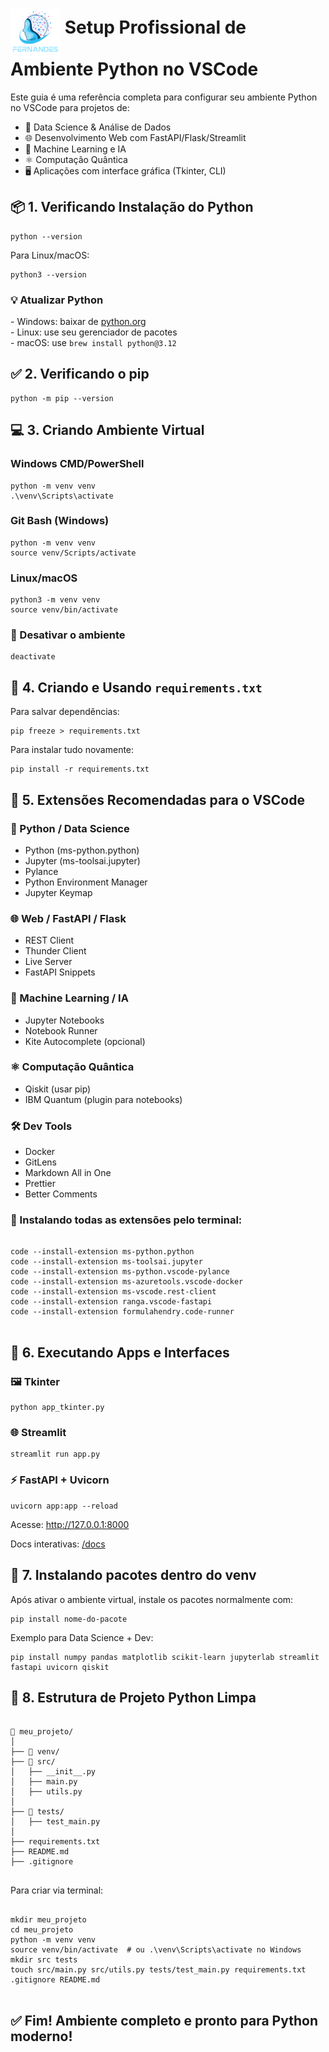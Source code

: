 <!DOCTYPE html>
<html lang="pt-BR">
<head>
<meta charset="UTF-8">

</head>
<body>

  <h1><img src="assets/Fernandes.png" width=80 align="middle" alt="Logo"> Setup Profissional de Ambiente Python no VSCode</h1>
  <p>Este guia é uma referência completa para configurar seu ambiente Python no VSCode para projetos de:</p>
  <ul>
    <li>🔬 Data Science & Análise de Dados</li>
    <li>🌐 Desenvolvimento Web com FastAPI/Flask/Streamlit</li>
    <li>🤖 Machine Learning e IA</li>
    <li>⚛️ Computação Quântica</li>
    <li>🖥️ Aplicações com interface gráfica (Tkinter, CLI)</li>
  </ul>

  <h2>📦 1. Verificando Instalação do Python</h2>
  <pre><code>python --version</code></pre>
  <p>Para Linux/macOS:</p>
  <pre><code>python3 --version</code></pre>

  <h3>💡 Atualizar Python</h3>
  - Windows: baixar de <a href="https://www.python.org/downloads/windows/">python.org</a><br>
  - Linux: use seu gerenciador de pacotes<br>
  - macOS: use <code>brew install python@3.12</code>

  <h2>✅ 2. Verificando o pip</h2>
  <pre><code>python -m pip --version</code></pre>

  <h2>💻 3. Criando Ambiente Virtual</h2>

  <h3>Windows CMD/PowerShell</h3>
  <pre><code>python -m venv venv
.\venv\Scripts\activate</code></pre>

  <h3>Git Bash (Windows)</h3>
  <pre><code>python -m venv venv
source venv/Scripts/activate</code></pre>

  <h3>Linux/macOS</h3>
  <pre><code>python3 -m venv venv
source venv/bin/activate</code></pre>

  <h3>🔴 Desativar o ambiente</h3>
  <pre><code>deactivate</code></pre>

  <h2>📄 4. Criando e Usando <code>requirements.txt</code></h2>
  <p>Para salvar dependências:</p>
  <pre><code>pip freeze > requirements.txt</code></pre>

  <p>Para instalar tudo novamente:</p>
  <pre><code>pip install -r requirements.txt</code></pre>

  <h2>🧠 5. Extensões Recomendadas para o VSCode</h2>

  <h3>🧪 Python / Data Science</h3>
  <ul>
    <li>Python (ms-python.python)</li>
    <li>Jupyter (ms-toolsai.jupyter)</li>
    <li>Pylance</li>
    <li>Python Environment Manager</li>
    <li>Jupyter Keymap</li>
  </ul>

  <h3>🌐 Web / FastAPI / Flask</h3>
  <ul>
    <li>REST Client</li>
    <li>Thunder Client</li>
    <li>Live Server</li>
    <li>FastAPI Snippets</li>
  </ul>

  <h3>🤖 Machine Learning / IA</h3>
  <ul>
    <li>Jupyter Notebooks</li>
    <li>Notebook Runner</li>
    <li>Kite Autocomplete (opcional)</li>
  </ul>

  <h3>⚛️ Computação Quântica</h3>
  <ul>
    <li>Qiskit (usar pip)</li>
    <li>IBM Quantum (plugin para notebooks)</li>
  </ul>

  <h3>🛠️ Dev Tools</h3>
  <ul>
    <li>Docker</li>
    <li>GitLens</li>
    <li>Markdown All in One</li>
    <li>Prettier</li>
    <li>Better Comments</li>
  </ul>

  <h3>🔄 Instalando todas as extensões pelo terminal:</h3>
  <pre><code>
code --install-extension ms-python.python
code --install-extension ms-toolsai.jupyter
code --install-extension ms-python.vscode-pylance
code --install-extension ms-azuretools.vscode-docker
code --install-extension ms-vscode.rest-client
code --install-extension ranga.vscode-fastapi
code --install-extension formulahendry.code-runner
  </code></pre>

  <h2>🚀 6. Executando Apps e Interfaces</h2>

  <h3>🖼️ Tkinter</h3>
  <pre><code>python app_tkinter.py</code></pre>

  <h3>🌐 Streamlit</h3>
  <pre><code>streamlit run app.py</code></pre>

  <h3>⚡ FastAPI + Uvicorn</h3>
  <pre><code>uvicorn app:app --reload</code></pre>
  <p>Acesse: <a href="http://127.0.0.1:8000" target="_blank">http://127.0.0.1:8000</a></p>
  <p>Docs interativas: <a href="http://127.0.0.1:8000/docs" target="_blank">/docs</a></p>

  <h2>🧱 7. Instalando pacotes dentro do venv</h2>
  <p>Após ativar o ambiente virtual, instale os pacotes normalmente com:</p>
  <pre><code>pip install nome-do-pacote</code></pre>
  <p>Exemplo para Data Science + Dev:</p>
  <pre><code>pip install numpy pandas matplotlib scikit-learn jupyterlab streamlit fastapi uvicorn qiskit</code></pre>

  <h2>🧹 8. Estrutura de Projeto Python Limpa</h2>
  <pre><code>
📁 meu_projeto/
│
├── 📁 venv/
├── 📁 src/
│   ├── __init__.py
│   ├── main.py
│   ├── utils.py
│
├── 📁 tests/
│   ├── test_main.py
│
├── requirements.txt
├── README.md
├── .gitignore
  </code></pre>

  <p>Para criar via terminal:</p>
  <pre><code>
mkdir meu_projeto
cd meu_projeto
python -m venv venv
source venv/bin/activate  # ou .\venv\Scripts\activate no Windows
mkdir src tests
touch src/main.py src/utils.py tests/test_main.py requirements.txt .gitignore README.md
  </code></pre>

  <h2>✅ Fim! Ambiente completo e pronto para Python moderno!</h2>

</body>
</html>
